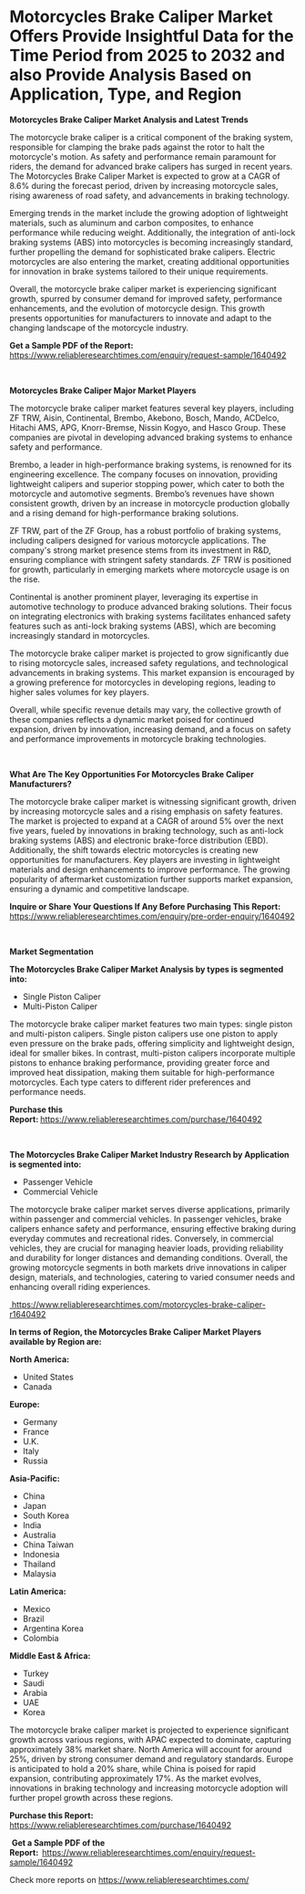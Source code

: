 <p><h1>Motorcycles Brake Caliper Market Offers Provide Insightful Data for the Time Period from 2025 to 2032 and also Provide Analysis Based on Application, Type, and Region</h1></p><p><strong>Motorcycles Brake Caliper Market Analysis and Latest Trends</strong></p>
<p><p>The motorcycle brake caliper is a critical component of the braking system, responsible for clamping the brake pads against the rotor to halt the motorcycle's motion. As safety and performance remain paramount for riders, the demand for advanced brake calipers has surged in recent years. The Motorcycles Brake Caliper Market is expected to grow at a CAGR of 8.6% during the forecast period, driven by increasing motorcycle sales, rising awareness of road safety, and advancements in braking technology.</p><p>Emerging trends in the market include the growing adoption of lightweight materials, such as aluminum and carbon composites, to enhance performance while reducing weight. Additionally, the integration of anti-lock braking systems (ABS) into motorcycles is becoming increasingly standard, further propelling the demand for sophisticated brake calipers. Electric motorcycles are also entering the market, creating additional opportunities for innovation in brake systems tailored to their unique requirements. </p><p>Overall, the motorcycle brake caliper market is experiencing significant growth, spurred by consumer demand for improved safety, performance enhancements, and the evolution of motorcycle design. This growth presents opportunities for manufacturers to innovate and adapt to the changing landscape of the motorcycle industry.</p></p>
<p><strong>Get a Sample PDF of the Report:&nbsp;</strong> <a href="https://www.reliableresearchtimes.com/enquiry/request-sample/1640492?utm_campaign=2252&utm_medium=2&utm_source=Github&utm_content=ia&utm_term=30032025&utm_id=motorcycles-brake-caliper">https://www.reliableresearchtimes.com/enquiry/request-sample/1640492</a></p>
<p>&nbsp;</p>
<p><strong>Motorcycles Brake Caliper Major Market Players</strong></p>
<p><p>The motorcycle brake caliper market features several key players, including ZF TRW, Aisin, Continental, Brembo, Akebono, Bosch, Mando, ACDelco, Hitachi AMS, APG, Knorr-Bremse, Nissin Kogyo, and Hasco Group. These companies are pivotal in developing advanced braking systems to enhance safety and performance.</p><p>Brembo, a leader in high-performance braking systems, is renowned for its engineering excellence. The company focuses on innovation, providing lightweight calipers and superior stopping power, which cater to both the motorcycle and automotive segments. Brembo’s revenues have shown consistent growth, driven by an increase in motorcycle production globally and a rising demand for high-performance braking solutions.</p><p>ZF TRW, part of the ZF Group, has a robust portfolio of braking systems, including calipers designed for various motorcycle applications. The company's strong market presence stems from its investment in R&D, ensuring compliance with stringent safety standards. ZF TRW is positioned for growth, particularly in emerging markets where motorcycle usage is on the rise.</p><p>Continental is another prominent player, leveraging its expertise in automotive technology to produce advanced braking solutions. Their focus on integrating electronics with braking systems facilitates enhanced safety features such as anti-lock braking systems (ABS), which are becoming increasingly standard in motorcycles.</p><p>The motorcycle brake caliper market is projected to grow significantly due to rising motorcycle sales, increased safety regulations, and technological advancements in braking systems. This market expansion is encouraged by a growing preference for motorcycles in developing regions, leading to higher sales volumes for key players.</p><p>Overall, while specific revenue details may vary, the collective growth of these companies reflects a dynamic market poised for continued expansion, driven by innovation, increasing demand, and a focus on safety and performance improvements in motorcycle braking technologies.</p></p>
<p>&nbsp;</p>
<p><strong>What Are The Key Opportunities For Motorcycles Brake Caliper Manufacturers?</strong></p>
<p><p>The motorcycle brake caliper market is witnessing significant growth, driven by increasing motorcycle sales and a rising emphasis on safety features. The market is projected to expand at a CAGR of around 5% over the next five years, fueled by innovations in braking technology, such as anti-lock braking systems (ABS) and electronic brake-force distribution (EBD). Additionally, the shift towards electric motorcycles is creating new opportunities for manufacturers. Key players are investing in lightweight materials and design enhancements to improve performance. The growing popularity of aftermarket customization further supports market expansion, ensuring a dynamic and competitive landscape.</p></p>
<p><strong>Inquire or Share Your Questions If Any Before Purchasing This Report:</strong> <a href="https://www.reliableresearchtimes.com/enquiry/pre-order-enquiry/1640492?utm_campaign=2252&utm_medium=2&utm_source=Github&utm_content=ia&utm_term=30032025&utm_id=motorcycles-brake-caliper">https://www.reliableresearchtimes.com/enquiry/pre-order-enquiry/1640492</a></p>
<p>&nbsp;</p>
<p><strong>Market Segmentation</strong></p>
<p><strong>The Motorcycles Brake Caliper Market Analysis by types is segmented into:</strong></p>
<p><ul><li>Single Piston Caliper</li><li>Multi-Piston Caliper</li></ul></p>
<p><p>The motorcycle brake caliper market features two main types: single piston and multi-piston calipers. Single piston calipers use one piston to apply even pressure on the brake pads, offering simplicity and lightweight design, ideal for smaller bikes. In contrast, multi-piston calipers incorporate multiple pistons to enhance braking performance, providing greater force and improved heat dissipation, making them suitable for high-performance motorcycles. Each type caters to different rider preferences and performance needs.</p></p>
<p><strong>Purchase this Report:&nbsp;</strong><a href="https://www.reliableresearchtimes.com/purchase/1640492?utm_campaign=2252&utm_medium=2&utm_source=Github&utm_content=ia&utm_term=30032025&utm_id=motorcycles-brake-caliper">https://www.reliableresearchtimes.com/purchase/1640492</a></p>
<p>&nbsp;</p>
<p><strong>The Motorcycles Brake Caliper Market Industry Research by Application is segmented into:</strong></p>
<p><ul><li>Passenger Vehicle</li><li>Commercial Vehicle</li></ul></p>
<p><p>The motorcycle brake caliper market serves diverse applications, primarily within passenger and commercial vehicles. In passenger vehicles, brake calipers enhance safety and performance, ensuring effective braking during everyday commutes and recreational rides. Conversely, in commercial vehicles, they are crucial for managing heavier loads, providing reliability and durability for longer distances and demanding conditions. Overall, the growing motorcycle segments in both markets drive innovations in caliper design, materials, and technologies, catering to varied consumer needs and enhancing overall riding experiences.</p></p>
<p><a href="https://www.reliableresearchtimes.com/motorcycles-brake-caliper-r1640492?utm_campaign=2252&utm_medium=2&utm_source=Github&utm_content=ia&utm_term=30032025&utm_id=motorcycles-brake-caliper">&nbsp;https://www.reliableresearchtimes.com/motorcycles-brake-caliper-r1640492</a></p>
<p><strong>In terms of Region, the Motorcycles Brake Caliper Market Players available by Region are:</strong></p>
<p>
    <p> <strong> North America: </strong>
        <ul>
            <li>United States</li>
            <li>Canada</li>
        </ul>
        </p> 
    <p> <strong> Europe: </strong>
        <ul>
            <li>Germany</li>
            <li>France</li>
            <li>U.K.</li>
            <li>Italy</li>
            <li>Russia</li>
        </ul>
        </p> 
    <p> <strong> Asia-Pacific: </strong>
        <ul>
            <li>China</li>
            <li>Japan</li>
            <li>South Korea</li>
            <li>India</li>
            <li>Australia</li>
            <li>China Taiwan</li>
            <li>Indonesia</li>
            <li>Thailand</li>
            <li>Malaysia</li>
        </ul>
        </p> 
    <p> <strong> Latin America: </strong>
        <ul>
            <li>Mexico</li>
            <li>Brazil</li>
            <li>Argentina Korea</li>
            <li>Colombia</li>
        </ul>
        </p> 
    <p> <strong> Middle East & Africa: </strong>
        <ul>
            <li>Turkey</li>
            <li>Saudi</li>
            <li>Arabia</li>
            <li>UAE</li>
            <li>Korea</li>
        </ul>
    </p>
    </p>
<p><p>The motorcycle brake caliper market is projected to experience significant growth across various regions, with APAC expected to dominate, capturing approximately 38% market share. North America will account for around 25%, driven by strong consumer demand and regulatory standards. Europe is anticipated to hold a 20% share, while China is poised for rapid expansion, contributing approximately 17%. As the market evolves, innovations in braking technology and increasing motorcycle adoption will further propel growth across these regions.</p></p>
<p><strong>Purchase this Report: </strong><a href="https://www.reliableresearchtimes.com/purchase/1640492?utm_campaign=2252&utm_medium=2&utm_source=Github&utm_content=ia&utm_term=30032025&utm_id=motorcycles-brake-caliper">https://www.reliableresearchtimes.com/purchase/1640492</a></p>
<p>&nbsp;<strong>Get a Sample PDF of the Report:&nbsp;&nbsp;</strong><a href="https://www.reliableresearchtimes.com/enquiry/request-sample/1640492?utm_campaign=2252&utm_medium=2&utm_source=Github&utm_content=ia&utm_term=30032025&utm_id=motorcycles-brake-caliper">https://www.reliableresearchtimes.com/enquiry/request-sample/1640492</a></p>
<p><strong></strong></p>
<p>Check more reports on <a href="https://www.reliableresearchtimes.com/?utm_campaign=2252&utm_medium=2&utm_source=Github&utm_content=ia&utm_term=30032025&utm_id=motorcycles-brake-caliper">https://www.reliableresearchtimes.com/</a></p>